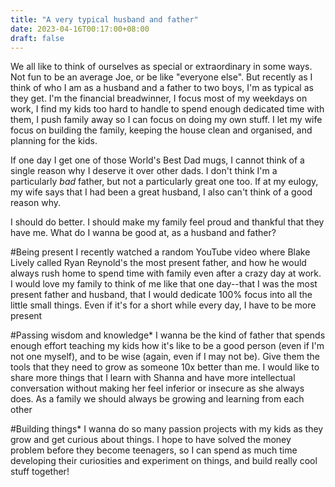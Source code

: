 ```yaml
---
title: "A very typical husband and father"
date: 2023-04-16T00:17:00+08:00
draft: false
---
```


We all like to think of ourselves as special or extraordinary in some ways. Not fun to be an average Joe, or be like "everyone else". But recently as I think of who I am as a husband and a father to two boys, I'm as typical as they get. I'm the financial breadwinner, I focus most of my weekdays on work, I find my kids too hard to handle to spend enough dedicated time with them, I push family away so I can focus on doing my own stuff. I let my wife focus on building the family, keeping the house clean and organised, and planning for the kids.

If one day I get one of those World's Best Dad mugs, I cannot think of a single reason why I deserve it over other dads. I don't think I'm a particularly _bad_ father, but not a particularly great one too. If at my eulogy, my wife says that I had been a great husband, I also can't think of a good reason why.

I should do better. I should make my family feel proud and thankful that they have me. What do I wanna be good at, as a husband and father?

#Being present
I recently watched a random YouTube video where Blake Lively called Ryan Reynold's the most present father, and how he would always rush home to spend time with family even after a crazy day at work. I would love my family to think of me like that one day--that I was the most present father and husband, that I would dedicate 100% focus into all the little small things. Even if it's for a short while every day, I have to be more present

#Passing wisdom and knowledge*
I wanna be the kind of father that spends enough effort teaching my kids how it's like to be a good person (even if I'm not one myself), and to be wise (again, even if I may not be). Give them the tools that they need to grow as someone 10x better than me. I would like to share more things that I learn with Shanna and have more intellectual conversation without making her feel inferior or insecure as she always does. As a family we should always be growing and learning from each other

#Building things*
I wanna do so many passion projects with my kids as they grow and get curious about things. I hope to have solved the money problem before they become teenagers, so I can spend as much time developing their curiosities and experiment on things, and build really cool stuff together!
